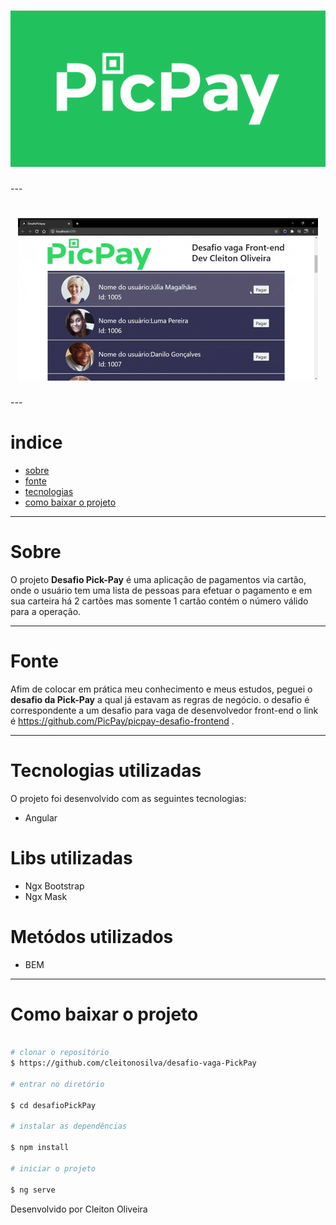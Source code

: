 <h1 align="center" width="50%">
<img src="./src/assets/img/picpay-bg-1.png">
</h1>
 ---
<h1 align="center">    
<img src="./src/assets/img/Animated GIF-downsized_large.gif">
</h1>
 ---

# indice 
- [sobre](#-Sobre)
- [fonte](#-fonte) 
- [tecnologias](#-tecnologias) 
- [como baixar o projeto](#-Como-baixar-o-projeto) 

---
# Sobre

O projeto **Desafio Pick-Pay** é uma aplicação de pagamentos via cartão, onde o usuário tem uma lista de pessoas para efetuar o pagamento e em sua carteira há 2 cartões mas somente 1 cartão contém o número válido para a operação. 

---  
# Fonte 

Afim de colocar em prática meu conhecimento e meus estudos, peguei o **desafio da Pick-Pay** a qual já estavam as regras de negócio. o desafio é correspondente a um desafio para vaga de desenvolvedor front-end o link é 
https://github.com/PicPay/picpay-desafio-frontend .

---

# Tecnologias utilizadas

O projeto foi desenvolvido com as seguintes tecnologias:
 - Angular 

# Libs utilizadas 
- Ngx Bootstrap 
- Ngx Mask 
 
# Metódos utilizados 
- BEM

---

# Como baixar o projeto 

```bash

# clonar o repositório 
$ https://github.com/cleitonosilva/desafio-vaga-PickPay

# entrar no diretório 

$ cd desafioPickPay

# instalar as dependências 

$ npm install 

# iniciar o projeto

$ ng serve 

```

Desenvolvido por Cleiton Oliveira 

